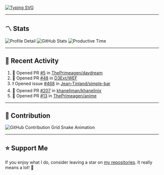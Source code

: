 [![Typing SVG](https://readme-typing-svg.demolab.com?font=&duration=2500&pause=100&center=true&vCenter=true&multiline=true&width=1000&height=60&lines=Hi+There!;Welcome+to+my+Github+profile+%F0%9F%91%8B)](https://git.io/typing-svg)

---

## 〽️ Stats

![Profile Detail](http://github-profile-summary-cards.vercel.app/api/cards/profile-details?username=phucleeuwu&theme=transparent)
![GitHub Stats](http://github-profile-summary-cards.vercel.app/api/cards/stats?username=phucleeuwu&theme=transparent)
![Productive Time](http://github-profile-summary-cards.vercel.app/api/cards/productive-time?username=phucleeuwu&theme=transparent&utcOffset=8)

---

## 📝 Recent Activity

<!--START_SECTION:activity-->
1. 💪 Opened PR [#5](https://github.com/ThePrimeagen/daydream/pull/5) in [ThePrimeagen/daydream](https://github.com/ThePrimeagen/daydream)
2. 💪 Opened PR [#48](https://github.com/D3Ext/WEF/pull/48) in [D3Ext/WEF](https://github.com/D3Ext/WEF)
3. ❗ Opened issue [#468](https://github.com/Jean-Tinland/simple-bar/issues/468) in [Jean-Tinland/simple-bar](https://github.com/Jean-Tinland/simple-bar)
4. 💪 Opened PR [#207](https://github.com/khaneliman/khanelinix/pull/207) in [khaneliman/khanelinix](https://github.com/khaneliman/khanelinix)
5. 💪 Opened PR [#13](https://github.com/ThePrimeagen/anime/pull/13) in [ThePrimeagen/anime](https://github.com/ThePrimeagen/anime)
<!--END_SECTION:activity-->

<!--START_SECTION:waka-->

<!--END_SECTION:waka-->

---

## 🐍 Contribution

<picture>
  <source media="(prefers-color-scheme: dark)" srcset="https://raw.githubusercontent.com/phucleeuwu/phucleeuwu/output/github-contribution-grid-snake-dark.svg">
  <source media="(prefers-color-scheme: light)" srcset="https://raw.githubusercontent.com/phucleeuwu/phucleeuwu/output/github-contribution-grid-snake.svg">
  <img alt="GitHub Contribution Grid Snake Animation" src="https://raw.githubusercontent.com/phucleeuwu/phucleeuwu/output/github-contribution-grid-snake.svg">
</picture>

---

## ⭐ Support Me

If you enjoy what I do, consider leaving a star on [my repositories](https://github.com/phucleeuwu?tab=repositories&type=source). It really means a lot! 💙

